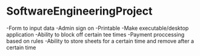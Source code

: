 # SoftwareEngineeringProject
-Form to input data
-Admin sign on
-Printable
-Make executable/desktop application
-Ability to block off certain tee times
-Payment proccessing based on rules
-Ability to store sheets for a certain time and remove after a certain time

